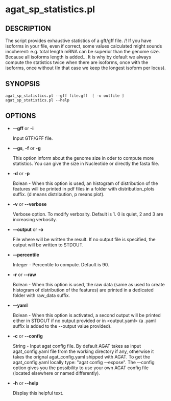 # agat_sp_statistics.pl

## DESCRIPTION

The script provides exhaustive statistics of a gft/gff file.
/! If you have isoforms in your file, even if correct, some values calculated
might sounds incoherent: e.g. total length mRNA can be superior than the genome size.
Because all isoforms length is added... It is why by default
we always compute the statistics twice when there are isoforms, once with the
isoforms, once without (In that case we keep the longest isoform per locus).


## SYNOPSIS

```
agat_sp_statistics.pl --gff file.gff  [ -o outfile ]
agat_sp_statistics.pl --help
```

## OPTIONS

- **--gff** or **-i**

    Input GTF/GFF file.

- **--gs**, **-f** or **-g**

    This option inform about the genome size in oder to compute more statistics. You can give the size in Nucleotide or directly the fasta file.

- **-d** or **-p**

   Bolean - When this option is used, an histogram of distribution of the features will be printed in pdf files in a folder with distribution_plots suffix. (d means distribution, p means plot).

- **-v** or **--verbose**

    Verbose option. To modify verbosity. Default is 1. 0 is quiet, 2 and 3 are increasing verbosity.

- **--output** or **-o**

    File where will be written the result. If no output file is specified, the output will be written to STDOUT.

-  **--percentile**

    Integer - Percentile to compute. Default is 90.

- **-r** or **--raw**

    Bolean - When this option is used, the raw data (same as used to create histogram of distribution of the features) are printed in a dedicated folder with raw_data suffix.

- **--yaml**

    Bolean - When this option is activated, a second output will be printed either in STDOUT if no output provided or in <output.yaml> (a .yaml suffix is added to the --output value provided).

- **-c** or **--config**

    String - Input agat config file. By default AGAT takes as input agat_config.yaml file from the working directory if any,
    otherwise it takes the orignal agat_config.yaml shipped with AGAT. To get the agat_config.yaml locally type: "agat config --expose".
    The --config option gives you the possibility to use your own AGAT config file (located elsewhere or named differently).

- **-h** or **--help**

    Display this helpful text.

